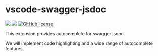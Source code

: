 # vscode-swagger-jsdoc

![](https://img.shields.io/badge/language-Typescript-red) ![](https://img.shields.io/badge/version-0.2.5-brightgreen) [![GitHub license](https://img.shields.io/badge/license-MIT-blue.svg)](https://github.com/myyrakle/vscode-swagger-jsdoc/blob/master/LICENSE)

This extension provides autocomplete for swagger jsdoc.

We will implement code highlighting and a wide range of autocomplete features.
